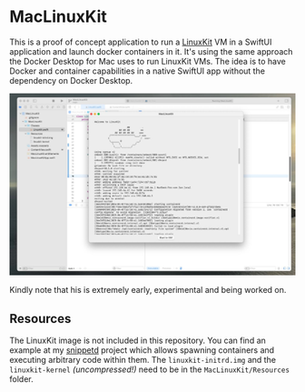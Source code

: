 # MacLinuxKit

This is a proof of concept application to run a [LinuxKit](https://github.com/linuxkit/linuxkit) VM in a SwiftUI application and launch docker containers in it. It's using the same approach the Docker Desktop for Mac uses to run LinuxKit VMs. The idea is to have Docker and container capabilities in a native SwiftUI app without the dependency on Docker Desktop.

![LinuxKit VM running in a SwiftUI app](Doc/linuxkit.jpg)

Kindly note that his is extremely early, experimental and being worked on.

## Resources

The LinuxKit image is not included in this repository. You can find an example at my [snippetd](https://github.com/jankammerath/snippetd) project which allows spawning containers and executing arbitrary code within them. The `linuxkit-initrd.img` and the `linuxkit-kernel` _(uncompressed!)_ need to be in the `MacLinuxKit/Resources` folder.
